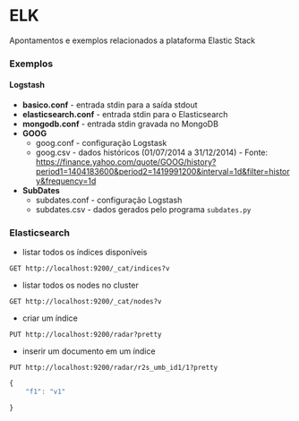# ELK

Apontamentos e exemplos relacionados a plataforma Elastic Stack

### Exemplos

#### Logstash

- **basico.conf** - entrada stdin para a saída stdout
- **elasticsearch.conf** - entrada stdin para o Elasticsearch
- **mongodb.conf** - entrada stdin gravada no MongoDB
- **GOOG**
	- goog.conf - configuração Logstask
	- goog.csv - dados históricos (01/07/2014 a 31/12/2014) - Fonte: https://finance.yahoo.com/quote/GOOG/history?period1=1404183600&period2=1419991200&interval=1d&filter=history&frequency=1d
- **SubDates**
	- subdates.conf - configuração Logstash
	- subdates.csv - dados gerados pelo programa `subdates.py`

### Elasticsearch

- listar todos os índices disponíveis

`GET http://localhost:9200/_cat/indices?v`

- listar todos os nodes no cluster

`GET http://localhost:9200/_cat/nodes?v`

- criar um índice

`PUT http://localhost:9200/radar?pretty`

- inserir um documento em um índice

`PUT http://localhost:9200/radar/r2s_umb_id1/1?pretty`
```Javascript
{
	"f1": "v1"

}
```



